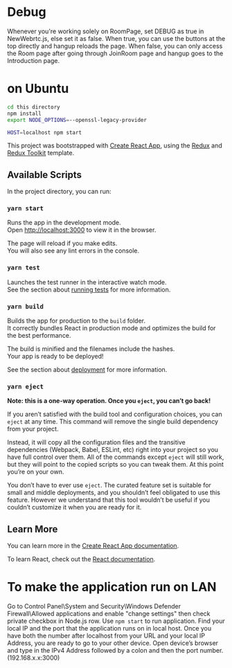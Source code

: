 # Debug

Whenever you're working solely on RoomPage, set DEBUG as true in NewWebrtc.js, else set it as false.
When true, you can use the buttons at the top directly and hangup reloads the page. When false, you can only access the Room page after going through JoinRoom page and hangup goes to the Introduction page.

# on Ubuntu
```bash
cd this directory
npm install
export NODE_OPTIONS=--openssl-legacy-provider

HOST=localhost npm start
```



This project was bootstrapped with [Create React App](https://github.com/facebook/create-react-app), using the [Redux](https://redux.js.org/) and [Redux Toolkit](https://redux-toolkit.js.org/) template.

## Available Scripts

In the project directory, you can run:

### `yarn start`

Runs the app in the development mode.<br />
Open [http://localhost:3000](http://localhost:3000) to view it in the browser.

The page will reload if you make edits.<br />
You will also see any lint errors in the console.

### `yarn test`

Launches the test runner in the interactive watch mode.<br />
See the section about [running tests](https://facebook.github.io/create-react-app/docs/running-tests) for more information.

### `yarn build`

Builds the app for production to the `build` folder.<br />
It correctly bundles React in production mode and optimizes the build for the best performance.

The build is minified and the filenames include the hashes.<br />
Your app is ready to be deployed!

See the section about [deployment](https://facebook.github.io/create-react-app/docs/deployment) for more information.

### `yarn eject`

**Note: this is a one-way operation. Once you `eject`, you can’t go back!**

If you aren’t satisfied with the build tool and configuration choices, you can `eject` at any time. This command will remove the single build dependency from your project.

Instead, it will copy all the configuration files and the transitive dependencies (Webpack, Babel, ESLint, etc) right into your project so you have full control over them. All of the commands except `eject` will still work, but they will point to the copied scripts so you can tweak them. At this point you’re on your own.

You don’t have to ever use `eject`. The curated feature set is suitable for small and middle deployments, and you shouldn’t feel obligated to use this feature. However we understand that this tool wouldn’t be useful if you couldn’t customize it when you are ready for it.

## Learn More

You can learn more in the [Create React App documentation](https://facebook.github.io/create-react-app/docs/getting-started).

To learn React, check out the [React documentation](https://reactjs.org/).

# To make the application run on LAN

Go to Control Panel\System and Security\Windows Defender Firewall\Allowed applications and enable "change settings" then check private checkbox in Node.js row.
Use `npm start` to run application.
Find your local IP and the port that the application runs on in local host.
Once you have both the number after localhost from your URL and your local IP Address, you are ready to go to your other device. Open device’s browser and type in the IPv4 Address followed by a colon and then the port number. (192.168.x.x:3000)
